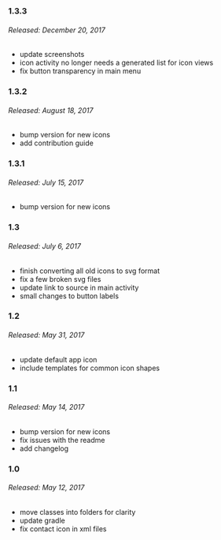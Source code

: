 ### 1.3.3
###### Released: December 20, 2017
* update screenshots
* icon activity no longer needs a generated list for icon views
* fix button transparency in main menu

### 1.3.2
###### Released: August 18, 2017
* bump version for new icons
* add contribution guide

### 1.3.1
###### Released: July 15, 2017
* bump version for new icons

### 1.3
###### Released: July 6, 2017
* finish converting all old icons to svg format
* fix a few broken svg files
* update link to source in main activity
* small changes to button labels

### 1.2
###### Released: May 31, 2017
* update default app icon
* include templates for common icon shapes

### 1.1
###### Released: May 14, 2017
* bump version for new icons
* fix issues with the readme
* add changelog

### 1.0
###### Released: May 12, 2017
* move classes into folders for clarity
* update gradle
* fix contact icon in xml files
